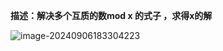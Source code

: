 **描述：解决多个互质的数mod x 的式子 ，求得x的解**

![image-20240906183304223](C:\Users\Administrator\AppData\Roaming\Typora\typora-user-images\image-20240906183304223.png)

